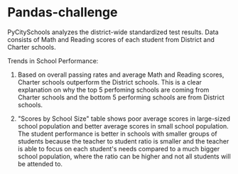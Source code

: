 # Pandas-challenge

PyCitySchools analyzes the district-wide standardized test results. Data consists of Math and Reading scores of each student from District and Charter schools. 

Trends in School Performance:

1. Based on overall passing rates and average Math and Reading scores, Charter schools outperform the District schools. This is a clear explanation on why the top 5 perfoming schools are coming from Charter schools and the bottom 5 performing schools are from District schools.

2. "Scores by School Size" table shows poor average scores in large-sized school population and better average scores in small school population. The student performance is better in schools with smaller groups of students because the teacher to student ratio is smaller and the teacher is able to focus on each student's needs compared to a much bigger school population, where the ratio can be higher and not all students will be attended to.  
